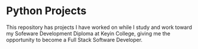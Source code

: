 # Python Projects
This repository has projects I have worked on while I study and work toward my Sofeware Development Diploma at Keyin College, giving me the opportunity to become a Full Stack Software Developer.
